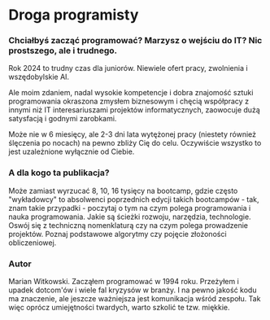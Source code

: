 # Droga programisty

### Chciałbyś zacząć programować? Marzysz o wejściu do IT? Nic prostszego, ale i trudnego.

Rok 2024 to trudny czas dla juniorów. Niewiele ofert pracy, zwolnienia i wszędobylskie AI.

Ale moim zdaniem, nadal wysokie kompetencje i dobra znajomość sztuki programowania okraszona zmysłem biznesowym i chęcią współpracy z innymi niż IT interesariuszami projektów informatycznych, zaowocuje dużą satysfacją i godnymi zarobkami.

Może nie w 6 miesięcy, ale 2-3 dni lata wytężonej pracy (niestety również ślęczenia po nocach) na pewno zbliży Cię do celu. Oczywiście wszystko to jest uzależnione wyłącznie od Ciebie.

### A dla kogo ta publikacja?

Może zamiast wyrzucać 8, 10, 16 tysięcy na bootcamp, gdzie często "wykładowcy" to absolwenci poprzednich edycji takich bootcampów - tak, znam takie przypadki - poczytaj o tym na czym polega programowania i nauka programowania. 
Jakie są ścieżki rozwoju, narzędzia, technologie. Oswój się z techniczną nomenklaturą czy na czym polega prowadzenie projektów. Poznaj podstawowe algorytmy czy pojęcie złożoności obliczeniowej. 

### Autor

Marian Witkowski. Zacząłem programować w 1994 roku. Przeżyłem i upadek dotcom'ów i wiele fal kryzysów w branży. I na pewno jakość kodu ma znaczenie, ale jeszcze ważniejsza jest komunikacja wśród zespołu. Tak więc oprócz umiejętności twardych, warto szkolić te tzw. miękkie.
